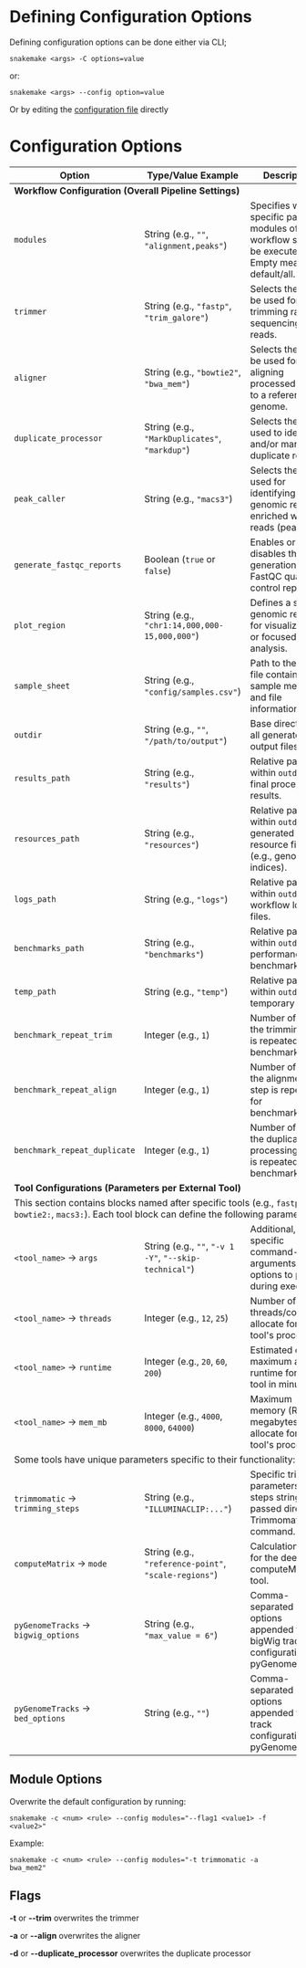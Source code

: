 # Defining Configuration Options

Defining configuration options can be done either via CLI;

`snakemake <args> -C options=value`

or:

`snakemake <args> --config option=value`

Or by editing the [configuration file](../config/config.yml) directly

# Configuration Options

<table>
  <thead>
    <tr>
      <th>Option</th>
      <th>Type/Value Example</th>
      <th>Description</th>
    </tr>
  </thead>
  <tbody>
    <tr>
      <td colspan="3"><strong>Workflow Configuration (Overall Pipeline Settings)</strong></td>
    </tr>
    <tr>
      <td><code>modules</code></td>
      <td>String (e.g., <code>""</code>, <code>"alignment,peaks"</code>)</td>
      <td>Specifies which specific parts or modules of the workflow should be executed. Empty means run default/all.</td>
    </tr>
    <tr>
      <td><code>trimmer</code></td>
      <td>String (e.g., <code>"fastp"</code>, <code>"trim_galore"</code>)</td>
      <td>Selects the tool to be used for trimming raw sequencing reads.</td>
    </tr>
    <tr>
      <td><code>aligner</code></td>
      <td>String (e.g., <code>"bowtie2"</code>, <code>"bwa_mem"</code>)</td>
      <td>Selects the tool to be used for aligning processed reads to a reference genome.</td>
    </tr>
    <tr>
      <td><code>duplicate_processor</code></td>
      <td>String (e.g., <code>"MarkDuplicates"</code>, <code>"markdup"</code>)</td>
      <td>Selects the tool used to identify and/or mark duplicate reads.</td>
    </tr>
    <tr>
      <td><code>peak_caller</code></td>
      <td>String (e.g., <code>"macs3"</code>)</td>
      <td>Selects the tool used for identifying genomic regions enriched with reads (peaks).</td>
    </tr>
    <tr>
      <td><code>generate_fastqc_reports</code></td>
      <td>Boolean (<code>true</code> or <code>false</code>)</td>
      <td>Enables or disables the generation of FastQC quality control reports.</td>
    </tr>
    <tr>
      <td><code>plot_region</code></td>
      <td>String (e.g., <code>"chr1:14,000,000-15,000,000"</code>)</td>
      <td>Defines a specific genomic region for visualizations or focused analysis.</td>
    </tr>
    <tr>
      <td><code>sample_sheet</code></td>
      <td>String (e.g., <code>"config/samples.csv"</code>)</td>
      <td>Path to the CSV file containing sample metadata and file information.</td>
    </tr>
    <tr>
      <td><code>outdir</code></td>
      <td>String (e.g., <code>""</code>, <code>"/path/to/output"</code>)</td>
      <td>Base directory for all generated output files.</td>
    </tr>
    <tr>
      <td><code>results_path</code></td>
      <td>String (e.g., <code>"results"</code>)</td>
      <td>Relative path within <code>outdir</code> for final processed results.</td>
    </tr>
    <tr>
      <td><code>resources_path</code></td>
      <td>String (e.g., <code>"resources"</code>)</td>
      <td>Relative path within <code>outdir</code> for generated resource files (e.g., genome indices).</td>
    </tr>
    <tr>
      <td><code>logs_path</code></td>
      <td>String (e.g., <code>"logs"</code>)</td>
      <td>Relative path within <code>outdir</code> for workflow log files.</td>
    </tr>
    <tr>
      <td><code>benchmarks_path</code></td>
      <td>String (e.g., <code>"benchmarks"</code>)</td>
      <td>Relative path within <code>outdir</code> for performance benchmark data.</td>
    </tr>
    <tr>
      <td><code>temp_path</code></td>
      <td>String (e.g., <code>"temp"</code>)</td>
      <td>Relative path within <code>outdir</code> for temporary files.</td>
    </tr>
    <tr>
      <td><code>benchmark_repeat_trim</code></td>
      <td>Integer (e.g., <code>1</code>)</td>
      <td>Number of times the trimming step is repeated for benchmarking.</td>
    </tr>
    <tr>
      <td><code>benchmark_repeat_align</code></td>
      <td>Integer (e.g., <code>1</code>)</td>
      <td>Number of times the alignment step is repeated for benchmarking.</td>
    </tr>
    <tr>
      <td><code>benchmark_repeat_duplicate</code></td>
      <td>Integer (e.g., <code>1</code>)</td>
      <td>Number of times the duplicate processing step is repeated for benchmarking.</td>
    </tr>
    <tr>
      <td colspan="3"><strong>Tool Configurations (Parameters per External Tool)</strong></td>
    </tr>
     <tr>
      <td colspan="3">This section contains blocks named after specific tools (e.g., <code>fastp:</code>, <code>bowtie2:</code>, <code>macs3:</code>). Each tool block can define the following parameters:</td>
    </tr>
    <tr>
      <td><code>&lt;tool_name&gt;</code> -> <code>args</code></td>
      <td>String (e.g., <code>""</code>, <code>"-v 1 -Y"</code>, <code>"--skip-technical"</code>)</td>
      <td>Additional, tool-specific command-line arguments or options to pass during execution.</td>
    </tr>
    <tr>
      <td><code>&lt;tool_name&gt;</code> -> <code>threads</code></td>
      <td>Integer (e.g., <code>12</code>, <code>25</code>)</td>
      <td>Number of CPU threads/cores to allocate for the tool's process.</td>
    </tr>
    <tr>
      <td><code>&lt;tool_name&gt;</code> -> <code>runtime</code></td>
      <td>Integer (e.g., <code>20</code>, <code>60</code>, <code>200</code>)</td>
      <td>Estimated or maximum allowed runtime for the tool in minutes.</td>
    </tr>
    <tr>
      <td><code>&lt;tool_name&gt;</code> -> <code>mem_mb</code></td>
      <td>Integer (e.g., <code>4000</code>, <code>8000</code>, <code>64000</code>)</td>
      <td>Maximum memory (RAM) in megabytes to allocate for the tool's process.</td>
    </tr>
     <tr>
      <td colspan="3">Some tools have unique parameters specific to their functionality:</td>
    </tr>
     <tr>
      <td><code>trimmomatic</code> -> <code>trimming_steps</code></td>
      <td>String (e.g., <code>"ILLUMINACLIP:..."</code>)</td>
      <td>Specific trimming parameters and steps string passed directly to Trimmomatic's command.</td>
    </tr>
     <tr>
      <td><code>computeMatrix</code> -> <code>mode</code></td>
      <td>String (e.g., <code>"reference-point"</code>, <code>"scale-regions"</code>)</td>
      <td>Calculation mode for the deepTools computeMatrix tool.</td>
    </tr>
    <tr>
      <td><code>pyGenomeTracks</code> -> <code>bigwig_options</code></td>
      <td>String (e.g., <code>"max_value = 6"</code>)</td>
      <td>Comma-separated options appended to bigWig track configurations in pyGenomeTracks.</td>
    </tr>
    <tr>
      <td><code>pyGenomeTracks</code> -> <code>bed_options</code></td>
      <td>String (e.g., <code>""</code>)</td>
      <td>Comma-separated options appended to BED track configurations in pyGenomeTracks.</td>
    </tr>
  </tbody>
</table>

## Module Options

Overwrite the default configuration by running:

`snakemake -c <num> <rule> --config modules="--flag1 <value1> -f <value2>"`

Example:

`snakemake -c <num> <rule> --config modules="-t trimmomatic -a bwa_mem2"`

## Flags

**-t** or **--trim** overwrites the trimmer

**-a** or **--align** overwrites the aligner

**-d** or **--duplicate_processor** overwrites the duplicate processor

